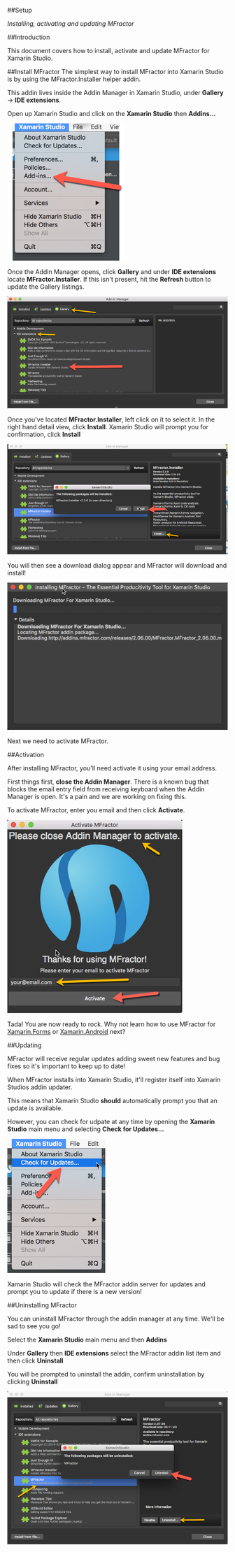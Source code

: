 
##Setup

*Installing, activating and updating MFractor*

##Introduction

This document covers how to install, activate and update MFractor for Xamarin Studio.

##Install MFractor
The simplest way to install MFractor into Xamarin Studio is by using the MFractor.Installer helper addin.

This addin lives inside the Addin Manager in Xamarin Studio, under **Gallery** -> **IDE extensions**.

Open up Xamarin Studio and click on the **Xamarin Studio** then **Addins...**

![addin manager location](img/setup/addin-manager-menu.png)

Once the Addin Manager opens, click **Gallery** and under **IDE extensions** locate **MFractor.Installer**. If this isn't present, hit the **Refresh** button to update the Gallery listings.

![addin manager location](img/setup/mfractor-installer-location.png)

Once you've located **MFractor.Installer**, left click on it to select it. In the right hand detail view, click **Install**. Xamarin Studio will prompt you for confirmation, click **Install**

![install mfractor.installer](img/setup/install-mfractor-installer.png)

You will then see a download dialog appear and MFractor will download and install!

![mfractor.installer download window](img/setup/mfractor-installer-download-window.png)

Next we need to activate MFractor.

##Activation

After installing MFractor, you'll need activate it using your email address.

First things first, **close the Addin Manager**. There is a known bug that blocks the email entry field from receiving keyboard when the Addin Manager is open. It's a pain and we are working on fixing this.

To activate MFractor, enter you email and then click **Activate**.

![activation dialog](img/setup/mfractor-activation-dialog.png)

Tada! You are now ready to rock. Why not learn how to use MFractor for [Xamarin.Forms](xamarin-forms-quickstart.md) or [Xamarin.Android](xamarin-android-quickstart.md) next?

##Updating

MFractor will receive regular updates adding sweet new features and bug fixes so it's important to keep up to date!

When MFractor installs into Xamarin Studio, it'll register itself into Xamarin Studios addin updater.

This means that Xamarin Studio **should** automatically prompt you that an update is available.

However, you can check for udpate at any time by opening the **Xamarin Studio** main menu and selecting **Check for Updates...**

![update mfractor](img/setup/update-mfractor.png)

Xamarin Studio will check the MFractor addin server for updates and prompt you to update if there is a new version!

##Uninstalling MFractor

You can uninstall MFractor through the addin manager at any time. We'll be sad to see you go!

Select the **Xamarin Studio** main menu and then **Addins**

Under **Gallery** then **IDE extensions** select the MFractor addin list item and then click **Uninstall**

You will be prompted to uninstall the addin, confirm uninstallation by clicking **Uninstall**

![uninstall mfractor ](img/setup/uninstall-mfractor.png)
